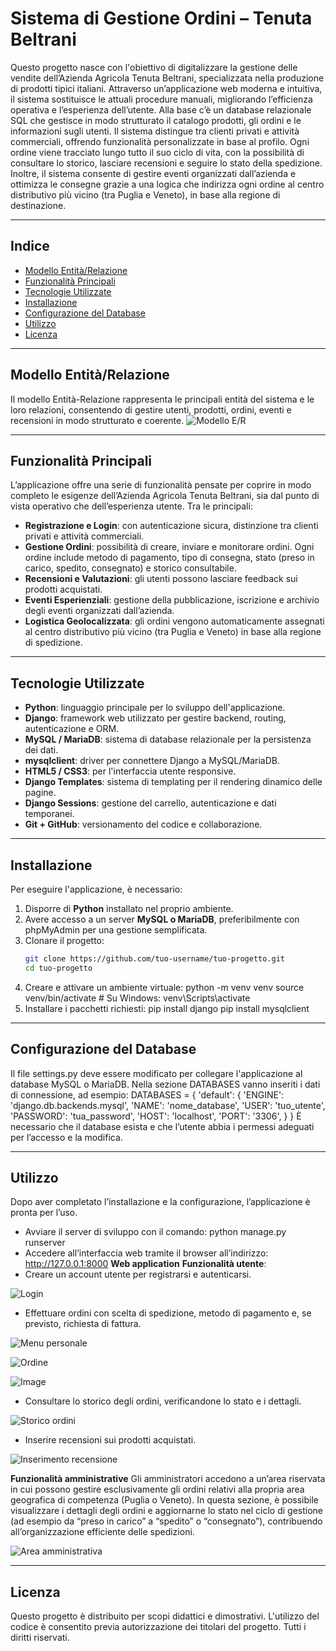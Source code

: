 # Sistema di Gestione Ordini – Tenuta Beltrani

Questo progetto nasce con l'obiettivo di digitalizzare la gestione delle vendite dell’Azienda Agricola Tenuta Beltrani, specializzata nella produzione di prodotti tipici italiani. Attraverso un’applicazione web moderna e intuitiva, il sistema sostituisce le attuali procedure manuali, migliorando l’efficienza operativa e l’esperienza dell’utente. Alla base c’è un database relazionale SQL che gestisce in modo strutturato il catalogo prodotti, gli ordini e le informazioni sugli utenti. Il sistema distingue tra clienti privati e attività commerciali, offrendo funzionalità personalizzate in base al profilo. Ogni ordine viene tracciato lungo tutto il suo ciclo di vita, con la possibilità di consultare lo storico, lasciare recensioni e seguire lo stato della spedizione. Inoltre, il sistema consente di gestire eventi organizzati dall’azienda e ottimizza le consegne grazie a una logica che indirizza ogni ordine al centro distributivo più vicino (tra Puglia e Veneto), in base alla regione di destinazione.

---

## Indice

- [Modello Entità/Relazione](#modello-entitàrelazione)
- [Funzionalità Principali](#funzionalità-principali)
- [Tecnologie Utilizzate](#tecnologie-utilizzate)
- [Installazione](#installazione)
- [Configurazione del Database](#configurazione-del-database)
- [Utilizzo](#utilizzo)
- [Licenza](#licenza)

---

## Modello Entità/Relazione

Il modello Entità-Relazione rappresenta le principali entità del sistema e le loro relazioni, consentendo di gestire utenti, prodotti, ordini, eventi e recensioni in modo strutturato e coerente.
![Modello E/R](https://github.com/user-attachments/assets/04ee4544-1a9a-4aea-a307-bca8992a561b)

---

## Funzionalità Principali

L’applicazione offre una serie di funzionalità pensate per coprire in modo completo le esigenze dell’Azienda Agricola Tenuta Beltrani, sia dal punto di vista operativo che dell’esperienza utente. Tra le principali:

- **Registrazione e Login**: con autenticazione sicura, distinzione tra clienti privati e attività commerciali.
- **Gestione Ordini**: possibilità di creare, inviare e monitorare ordini. Ogni ordine include metodo di pagamento, tipo di consegna, stato (preso in carico, spedito, consegnato) e storico consultabile.
- **Recensioni e Valutazioni**: gli utenti possono lasciare feedback sui prodotti acquistati.
- **Eventi Esperienziali**: gestione della pubblicazione, iscrizione e archivio degli eventi organizzati dall’azienda.
- **Logistica Geolocalizzata**: gli ordini vengono automaticamente assegnati al centro distributivo più vicino (tra Puglia e Veneto) in base alla regione di spedizione.

---

## Tecnologie Utilizzate

- **Python**: linguaggio principale per lo sviluppo dell'applicazione.
- **Django**: framework web utilizzato per gestire backend, routing, autenticazione e ORM.
- **MySQL / MariaDB**: sistema di database relazionale per la persistenza dei dati.
- **mysqlclient**: driver per connettere Django a MySQL/MariaDB.
- **HTML5 / CSS3**: per l'interfaccia utente responsive.
- **Django Templates**: sistema di templating per il rendering dinamico delle pagine.
- **Django Sessions**: gestione del carrello, autenticazione e dati temporanei.
- **Git + GitHub**: versionamento del codice e collaborazione.

---

## Installazione

Per eseguire l'applicazione, è necessario:

1. Disporre di **Python** installato nel proprio ambiente.
2. Avere accesso a un server **MySQL o MariaDB**, preferibilmente con phpMyAdmin per una gestione semplificata.
3. Clonare il progetto:
   ```bash
   git clone https://github.com/tuo-username/tuo-progetto.git
   cd tuo-progetto
4. Creare e attivare un ambiente virtuale:
    python -m venv venv
    source venv/bin/activate  # Su Windows: venv\Scripts\activate
5. Installare i pacchetti richiesti:
    pip install django
    pip install mysqlclient

---

## Configurazione del Database
Il file settings.py deve essere modificato per collegare l'applicazione al database MySQL o MariaDB. Nella sezione DATABASES vanno inseriti i dati di connessione, ad esempio:
DATABASES = {
    'default': {
        'ENGINE': 'django.db.backends.mysql',
        'NAME': 'nome_database',
        'USER': 'tuo_utente',
        'PASSWORD': 'tua_password',
        'HOST': 'localhost',
        'PORT': '3306',
    }
}
È necessario che il database esista e che l’utente abbia i permessi adeguati per l’accesso e la modifica.

---

## Utilizzo

Dopo aver completato l’installazione e la configurazione, l’applicazione è pronta per l’uso.
- Avviare il server di sviluppo con il comando: python manage.py runserver
- Accedere all’interfaccia web tramite il browser all’indirizzo: http://127.0.0.1:8000
**Web application**
**Funzionalità utente**:
- Creare un account utente per registrarsi e autenticarsi.

![Login](https://github.com/user-attachments/assets/6590a514-61c5-424e-96eb-4bf2335afa93)

- Effettuare ordini con scelta di spedizione, metodo di pagamento e, se previsto, richiesta di fattura.
  
![Menu personale](https://github.com/user-attachments/assets/883724e9-60e9-4a8f-ac59-38129742c7a0)

![Ordine](https://github.com/user-attachments/assets/704a6307-e27b-4758-8d0f-3dddcf13549a)

![Image](https://github.com/user-attachments/assets/25f1f37d-82a0-4673-91b5-780f6b6f98ff)

- Consultare lo storico degli ordini, verificandone lo stato e i dettagli.
  
![Storico ordini](https://github.com/user-attachments/assets/b8d1d846-b2e3-4fb3-82c3-01b2ccc49275)

- Inserire recensioni sui prodotti acquistati.
  
![Inserimento recensione ](https://github.com/user-attachments/assets/e31e4587-653f-4716-9e74-7aa74d7f5f88)


**Funzionalità amministrative**
Gli amministratori accedono a un’area riservata in cui possono gestire esclusivamente gli ordini relativi alla propria area geografica di competenza (Puglia o Veneto). In questa sezione, è possibile visualizzare i dettagli degli ordini e aggiornarne lo stato nel ciclo di gestione (ad esempio da “preso in carico” a “spedito” o “consegnato”), contribuendo all’organizzazione efficiente delle spedizioni.

![Area amministrativa](https://github.com/user-attachments/assets/745ca683-1e73-40fb-aff8-e45694a829cf)

---

## Licenza

Questo progetto è distribuito per scopi didattici e dimostrativi. L'utilizzo del codice è consentito previa autorizzazione dei titolari del progetto. Tutti i diritti riservati.
